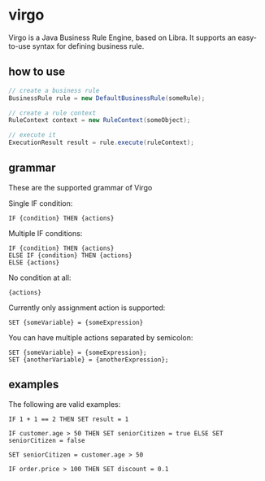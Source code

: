 # virgo

Virgo is a Java Business Rule Engine, based on Libra. It supports an easy-to-use syntax for defining business rule.

## how to use

```java
// create a business rule
BusinessRule rule = new DefaultBusinessRule(someRule);

// create a rule context
RuleContext context = new RuleContext(someObject);

// execute it
ExecutionResult result = rule.execute(ruleContext);
```

## grammar

These are the supported grammar of Virgo

Single IF condition:
```
IF {condition} THEN {actions}
```

Multiple IF conditions:
```
IF {condition} THEN {actions}
ELSE IF {condition} THEN {actions}
ELSE {actions}
```

No condition at all:
```
{actions}
```

Currently only assignment action is supported:
```
SET {someVariable} = {someExpression}
```

You can have multiple actions separated by semicolon:
```
SET {someVariable} = {someExpression};
SET {anotherVariable} = {anotherExpression};
```

## examples

The following are valid examples:

```
IF 1 + 1 == 2 THEN SET result = 1

IF customer.age > 50 THEN SET seniorCitizen = true ELSE SET seniorCitizen = false

SET seniorCitizen = customer.age > 50

IF order.price > 100 THEN SET discount = 0.1

```
